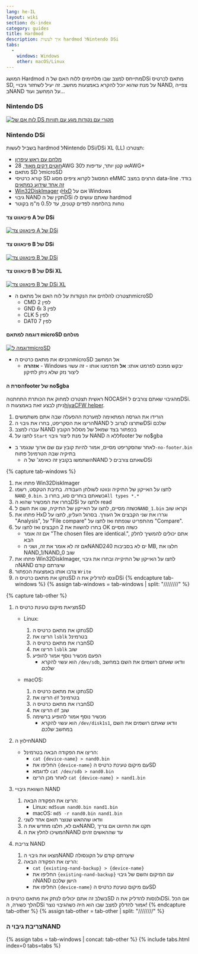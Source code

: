 ```yaml
---
lang: he-IL
layout: wiki
section: ds-index
category: guides
title: Hardmod
description: איך לעשות hardmod לNintendo DSi
tabs:
  - 
    windows: Windows
    other: macOS/Linux
---
```


המושג Hardmod מתייחס למצב שבו מלחימים ללוח האם של הDSi מתאם לכרטיס SD, על מנת שהוא יוכל להקרא באמצעות מחשב. זה יעיל לשחזור גיבויי NAND, צפייה בNAND על המחשב ועוד...

### Nintendo DS
[![לוח אם של DS מקורי עם נקודות מגע עם תוויות](/assets/images/ds-hardmod/mobo_pinout.png)](/assets/images/ds-hardmod/mobo_pinout.png)

### Nintendo DSi

בשביל לעשות hardmod לNintendo DSi/DSi XL (LL) תצטרכו:
   - [מלחם עם ראש עיפרון](https://www.amazon.com/dp/B01N4571Q6)
   - [חוטים דקים מאוד](https://www.amazon.com/dp/B01MXGNTA4), 28AWG או קטן יותר, עדיפות ל30AWG+
   - מתאם SD לmicroSD
   - קורא כרטיסי SD המסוגל לקרוא ציפים מסוג eMMC הרצים במצב data-line בודד. [זה אחד שידוע כמתאים](https://www.amazon.com/dp/B006T9B6R2)
   - [Win32DiskImager](https://sourceforge.net/projects/win32diskimager/) ו[HxD](https://mh-nexus.de/en/downloads.php?product=HxD20) אם על Windows
   - גיבוי NAND תקין של הDSi שאתם עושים לו hardmod
   - נוחות בהלחמה לפדים קטנים, עד ל0.5 מ"מ בקוטר

#### פינאווט צד A של DSi
[![פינאווט צד A של DSi](/assets/images/dsi-hardmod/side_a.jpg)](/assets/images/dsi-hardmod/side_a.jpg)
#### פינאווט צד B של DSi
[![פינאווט צד B של DSi](/assets/images/dsi-hardmod/side_b.png)](/assets/images/dsi-hardmod/side_b.png)
#### פינאווט צד B של DSi XL
[![פינאווט צד B של DSi XL](/assets/images/dsi-hardmod/dsi_xl_side_b.png)](/assets/images/dsi-hardmod/dsi_xl_side_b.png)

- תצטרכו להלחים את הנקודות על לוח האם אל מתאם הmicroSD
   - CMD לפין 2
   - GND לפין 3 ו6
   - CLK לפין 5
   - DAT0 לפין 7

#### דוגמה למתאם microSD מולחם
[![דוגמה לmicroSD](/assets/images/dsi-hardmod/sd.jpg)](/assets/images/dsi-hardmod/sd.jpg)

- הכניסו את מתאם כרטיס הmicroSD אל המחשב
   - **אזהרה** - Windows יבקש ממכם לפרמט אותו: **אל** תפרמטו אותו - זה עשוי ליצור נזק שלא ניתן לתיקון

#### הסרת הfooter של no$gba
ראשית תצטרכו למחוק את הכותרת התחתנוה NOCASH מהגיבוי שאתם צורבים לDSi. ניתן לבצע זאת באמצעות ה[hiyaCFW helper](https://github.com/mondul/HiyaCFW-Helper/releases/latest).

1. הורידו את הגרסה המתאימה למערכת ההפעלה שבה אתם משתמשים
1. הריצו את הסקריפט, בחרו את גיבוי הNAND שתרצו לצרוב לDSi שלכם
1. עברו למצב NAND בכפתור בצד שמאל של מסלול הקובץ
1. לחצו על `Start` על מנת ליצור גיבוי NAND ללא הfooter של no$gba

- לאחר שהסקריפט מסיים, אמור להיות קובץ עם שם ארוך שנגמר ב`-no-footer.bin` בתיקיה שבה הטרמינל פתוח
   - השתמשו בקובץ זה כאימג' של הNAND שאתם צורבים לDSi

{% capture tab-windows %}
1. פתחו את Win32DiskImager
1. לחצו על האייקון של התיקיה ונווטו לשולחן העבודה. בתיבת הטקסט, רשמו `NAND_0.bin`. כשאתם בוחרים סוג, בחרו ב`All types *.*`
1. בחרו את המכשיר שהוא הDSi ולחצו על read
1. כשזה מסיים, לחצו על האייקון של התיקיה, שנו את השם ל`NAND_1.bin` וקראו שוב
1. פתחו את HxD וגררו את שני הקבצים אל העורך. בסרגל העליון, לחצו על "Analysis", על "File compare" מהתפריט שנפתח ואז לחצו על "Compare".
1. בחרו להשוות את 2 הקבצים ואז לחצו על OK כשזה מסיים
   - אם זה אומר "The chosen files are identical.", אתם יכולים להמשיך לחלק הבא
   - אם זה לא אומר את זה, ושני הNANDים לא בסביבות 240 MB, חלצו את NAND_1/NAND_0 שוב
1. פתחו את Win32DiskImager, לחצו על האייקון של התיקייה ובחרו את גיבוי הNAND שיצרתם קודם
1. צרבו אותו באמצעות הכפתור `Write`
1. נתקו את מתאם כרטיס הSD ונסו להדליק את הDSi
{% endcapture tab-windows %}
{% assign tab-windows = tab-windows | split: "////////" %}


{% capture tab-other %}
1. מציאת מיקום טעינת כרטיס הSD
   - Linux:
      1. נתקו את מתאם כרטיס הSD
      1. הריצו את `lsblk` בטרמינל
      1. חברו את מתאם כרטיס הSD
      1. הריצו את `lsblk` שוב
      1. הפעם מכשיר נוסף אמור להופיע
         - הוא עשוי להקרא `/dev/sdb`, וודאו שאתם רושמים את השם במחשב *שלכם*

   - macOS:
      1. נתקו את מתאם כרטיס הSD
      1. הריצו את `df` בטרמינל
      1. חברו את מתאם כרטיס הSD
      1. הריצו את `df` שוב
      1. מכשיר נוסף אמור להופיע ברשימה
         - הוא עשוי להקרא `/dev/disk1s1`, וודאו שאתם רושמים את השם במחשב *שלכם*

1. חילוץ הNAND
   - הריצו את הפקודה הבאה בטרמינל:
      - `cat {device-name} > nand0.bin`
      - החליפו את `{device-name}` עם מיקום טעינת כרטיס הSD
      - לדוגמא `cat /dev/sdb > nand0.bin`
      - לאחר מכן הריצו `cat {device-name} > nand1.bin`


1. השוואת גיבויי NAND
   1. הריצו את הפקודה הבאה:
      - Linux: `md5sum nand0.bin nand1.bin`
      - macOS: `md5 -r nand0.bin nand1.bin`
   1. וודאו שההאש שנוצר תואם אחד לשני
   1. אם לא, חלצו מחדש את הNAND, תקנו את החיווט אם צריך
   1. המשיכו לחלץ את הNAND עד שההאשים זהים

1. צריבת NAND
   1. מצאו את גיבוי הNAND שיצרתם קודם על הקונסולה
   1. הריצו את הפקודה הבאה:
      - `cat {existing-nand-backup} > {device-name}`
      - החליפו את `{existing-nand-backup}` עם המיקום והשם של גיבוי הNAND הישן שלכם
      - החליפו את `{device-name}` עם מיקום טעינת כרטיס הSD

בשלב זה אתם יכולים לנתק את מתאם כרטיס הSD ולנסות להדליק את הDSi. אם הכל הלך כשורה, הDSi אמור להדלק למצב שבו הוא היה כשהגיבוי נוצר!
{% endcapture tab-other %}
{% assign tab-other = tab-other | split: "////////" %}

### צריבת גיבוי הNAND
{% assign tabs = tab-windows | concat: tab-other %}
{% include tabs.html index=0 tabs=tabs %}
